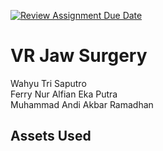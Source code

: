 [![Review Assignment Due Date](https://classroom.github.com/assets/deadline-readme-button-24ddc0f5d75046c5622901739e7c5dd533143b0c8e959d652212380cedb1ea36.svg)](https://classroom.github.com/a/bzjZMcq3)

# VR Jaw Surgery

Wahyu Tri Saputro <br/>
Ferry Nur Alfian Eka Putra <br/>
Muhammad Andi Akbar Ramadhan <br/>

## Assets Used
### 
